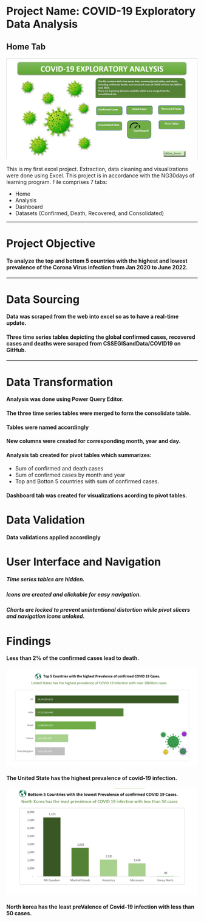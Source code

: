 # Project Name: COVID-19 Exploratory Data Analysis
## Home Tab
![Home Page](covid-home.png)

This is my first excel project. Extraction, data cleaning and visualizations were done using Excel.
This project is in accordance with the NG30days of learning program. 
File comprises 7 tabs:
- Home
- Analysis
- Dashboard
- Datasets (Confirmed, Death, Recovered, and Consolidated)

------
# Project Objective

#### To analyze the top and bottom 5 countries with the highest and lowest prevalence of the Corona Virus infection from Jan 2020 to June 2022.

----
# Data Sourcing
#### Data was scraped from the web into excel so as to have a real-time update.
#### Three time series tables depicting the global confirmed cases, recovered cases and deaths were scraped from CSSEGISandData/COVID19 on GitHub.

------- 
# Data Transformation
#### Analysis was done using Power Query Editor.
#### The three time series tables were merged to form the consolidate table.
#### Tables were named accordingly
#### New columns were created for corresponding month, year and day.
#### Analysis tab created for pivot tables which summarizes:
- Sum of confirmed and death cases
- Sum of confirmed cases by month and year
- Top and Botton 5 countries with sum of confirmed cases.

#### Dashboard tab was created for visualizations acording to pivot tables.

# Data Validation
#### Data validations applied accordingly

# User Interface and Navigation
##### Time series tables are hidden.
##### Icons are created and clickable for easy navigation.
##### Charts are locked to prevent unintentional distortion while pivot slicers and navigation icons unloked.

# Findings 
#### Less than 2% of the confirmed cases lead to death.

![](Top5.png)
#### The United State has the highest prevalence of covid-19 infection.
![](Bottom5.png)
#### North korea has the least preValence of Covid-19 infection with less than 50 cases.
